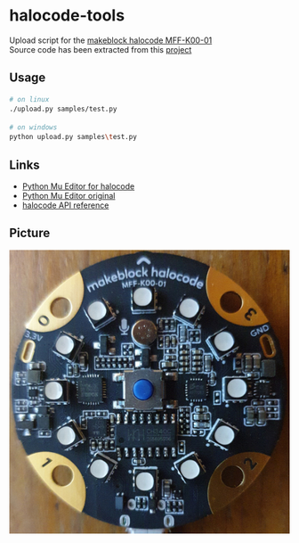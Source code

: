 # halocode-tools

Upload script for the [makeblock halocode MFF-K00-01](https://en.wikipedia.org/wiki/Makeblock#1.6_Makeblock_Halocode)   
Source code has been extracted from this [project](https://github.com/FFtust/mu)

## Usage

```bash
# on linux
./upload.py samples/test.py 

# on windows
python upload.py samples\test.py 
```

## Links

- [Python Mu Editor for halocode](http://docs.makeblock.com/halocode/en/tutorials/use-python-mu.html)
- [Python Mu Editor original](https://codewith.mu/)
- [halocode API reference](http://docs.makeblock.com/halocode/en/block-reference/block-reference.html)

## Picture

![halocode](halocode.jpg)

